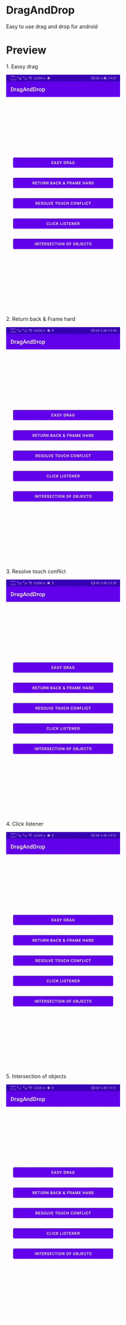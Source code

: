 # DragAndDrop
Easy to use drag and drop for android
# Preview
1\. Eassy drag

![easy_drag](./app/assets/gif/easy_drag.gif)

2\. Return back & Frame hard

![easy_drag](./app/assets/gif/return_back_and_frame_hard.gif)

3\. Resolve touch conflict

![easy_drag](./app/assets/gif/touch_conflict.gif)

4\. Click listener

![easy_drag](./app/assets/gif/click_listener.gif)

5\. Intersection of objects

![easy_drag](./app/assets/gif/intersection_objects.gif)
